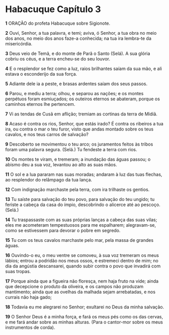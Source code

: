 # Habacuque Capítulo 3

**1** 	ORAÇÃO do profeta Habacuque sobre Sigionote.

**2** 	Ouvi, Senhor, a tua palavra, e temi; aviva, ó Senhor, a tua obra no meio dos anos, no meio dos anos faze-a conhecida; na tua ira lembra-te da misericórdia.

**3** 	Deus veio de Temã, e do monte de Parã o Santo (Selá). A sua glória cobriu os céus, e a terra encheu-se do seu louvor.

**4** 	E o resplendor se fez como a luz, raios brilhantes saíam da sua mão, e ali estava o esconderijo da sua força.

**5** 	Adiante dele ia a peste, e brasas ardentes saíam dos seus passos.

**6** 	Parou, e mediu a terra; olhou, e separou as nações; e os montes perpétuos foram esmiuçados; os outeiros eternos se abateram, porque os caminhos eternos lhe pertencem.

**7** 	Vi as tendas de Cusã em aflição; tremiam as cortinas da terra de Midiã.

**8** 	Acaso é contra os rios, Senhor, que estás irado? É contra os ribeiros a tua ira, ou contra o mar o teu furor, visto que andas montado sobre os teus cavalos, e nos teus carros de salvação?

**9** 	Descoberto se movimentou o teu arco; os juramentos feitos às tribos foram uma palavra segura. (Selá.) Tu fendeste a terra com rios.

**10** 	Os montes te viram, e tremeram; a inundação das águas passou; o abismo deu a sua voz, levantou ao alto as suas mãos.

**11** 	O sol e a lua pararam nas suas moradas; andaram à luz das tuas flechas, ao resplendor do relâmpago da tua lança.

**12** 	Com indignação marchaste pela terra, com ira trilhaste os gentios.

**13** 	Tu saíste para salvação do teu povo, para salvação do teu ungido; tu feriste a cabeça da casa do ímpio, descobrindo o alicerce até ao pescoço. (Selá.)

**14** 	Tu traspassaste com as suas próprias lanças a cabeça das suas vilas; eles me acometeram tempestuosos para me espalharem; alegravam-se, como se estivessem para devorar o pobre em segredo.

**15** 	Tu com os teus cavalos marchaste pelo mar, pela massa de grandes águas.

**16** 	Ouvindo-o eu, o meu ventre se comoveu, à sua voz tremeram os meus lábios; entrou a podridão nos meus ossos, e estremeci dentro de mim; no dia da angústia descansarei, quando subir contra o povo que invadirá com suas tropas.

**17** 	Porque ainda que a figueira não floresça, nem haja fruto na vide; ainda que decepcione o produto da oliveira, e os campos não produzam mantimento; ainda que as ovelhas da malhada sejam arrebatadas, e nos currais não haja gado;

**18** 	Todavia eu me alegrarei no Senhor; exultarei no Deus da minha salvação.

**19** 	O Senhor Deus é a minha força, e fará os meus pés como os das cervas, e me fará andar sobre as minhas alturas. (Para o cantor-mor sobre os meus instrumentos de corda).

